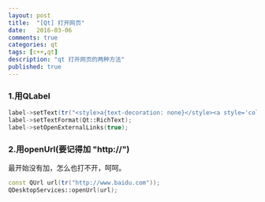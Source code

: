 ```yaml
---
layout: post
title:  "[Qt] 打开网页"
date:   2016-03-06
comments: true
categories: qt
tags: [c++,qt]
description: "qt 打开网页的两种方法"
published: true
---
```



### 1.用QLabel

```cpp
label->setText(tr("<style>a{text-decoration: none}</style><a style='color: #09A3DC;' href=\"http://www.baidu.com\">baidu</a>"));
label->setTextFormat(Qt::RichText);
label->setOpenExternalLinks(true);
```

### 2.用openUrl(要记得加 "http://")

最开始没有加，怎么也打不开，呵呵。

```cpp
const QUrl url(tr("http://www.baidu.com"));
QDesktopServices::openUrl(url);
```
